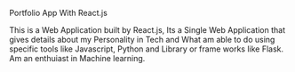 Portfolio App With React.js

This is a Web Application built by React.js, Its a Single Web Application that gives details about my Personality in Tech and What am able to do using specific tools like Javascript, Python and Library or frame works like Flask. Am an enthuiast in Machine learning. 
